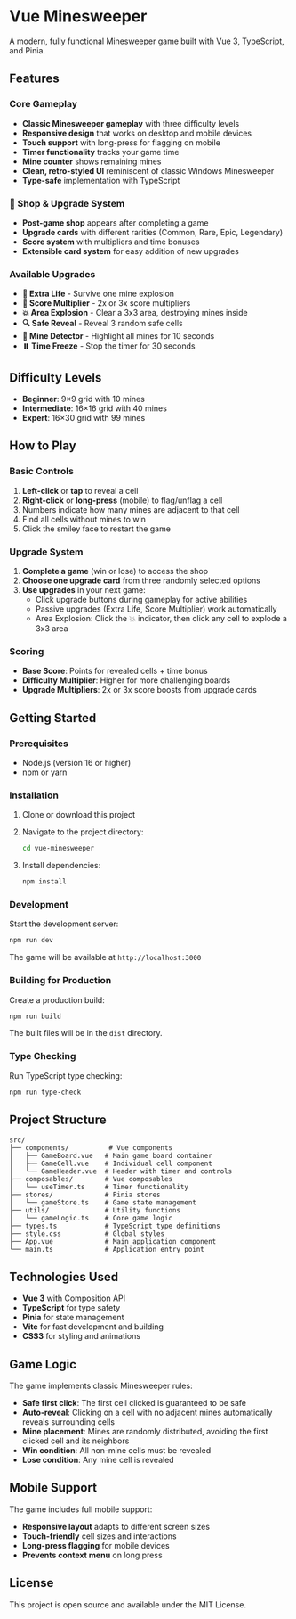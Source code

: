 # Vue Minesweeper

A modern, fully functional Minesweeper game built with Vue 3, TypeScript, and Pinia.

## Features

### Core Gameplay
- **Classic Minesweeper gameplay** with three difficulty levels
- **Responsive design** that works on desktop and mobile devices
- **Touch support** with long-press for flagging on mobile
- **Timer functionality** tracks your game time
- **Mine counter** shows remaining mines
- **Clean, retro-styled UI** reminiscent of classic Windows Minesweeper
- **Type-safe** implementation with TypeScript

### 🛒 Shop & Upgrade System
- **Post-game shop** appears after completing a game
- **Upgrade cards** with different rarities (Common, Rare, Epic, Legendary)
- **Score system** with multipliers and time bonuses
- **Extensible card system** for easy addition of new upgrades

### Available Upgrades
- **💖 Extra Life** - Survive one mine explosion
- **🎯 Score Multiplier** - 2x or 3x score multipliers
- **💥 Area Explosion** - Clear a 3x3 area, destroying mines inside
- **🔍 Safe Reveal** - Reveal 3 random safe cells
- **📡 Mine Detector** - Highlight all mines for 10 seconds
- **⏸️ Time Freeze** - Stop the timer for 30 seconds

## Difficulty Levels

- **Beginner**: 9×9 grid with 10 mines
- **Intermediate**: 16×16 grid with 40 mines  
- **Expert**: 16×30 grid with 99 mines

## How to Play

### Basic Controls
1. **Left-click** or **tap** to reveal a cell
2. **Right-click** or **long-press** (mobile) to flag/unflag a cell
3. Numbers indicate how many mines are adjacent to that cell
4. Find all cells without mines to win
5. Click the smiley face to restart the game

### Upgrade System
1. **Complete a game** (win or lose) to access the shop
2. **Choose one upgrade card** from three randomly selected options
3. **Use upgrades** in your next game:
   - Click upgrade buttons during gameplay for active abilities
   - Passive upgrades (Extra Life, Score Multiplier) work automatically
   - Area Explosion: Click the 💥 indicator, then click any cell to explode a 3x3 area

### Scoring
- **Base Score**: Points for revealed cells + time bonus
- **Difficulty Multiplier**: Higher for more challenging boards
- **Upgrade Multipliers**: 2x or 3x score boosts from upgrade cards

## Getting Started

### Prerequisites

- Node.js (version 16 or higher)
- npm or yarn

### Installation

1. Clone or download this project
2. Navigate to the project directory:
   ```bash
   cd vue-minesweeper
   ```

3. Install dependencies:
   ```bash
   npm install
   ```

### Development

Start the development server:
```bash
npm run dev
```

The game will be available at `http://localhost:3000`

### Building for Production

Create a production build:
```bash
npm run build
```

The built files will be in the `dist` directory.

### Type Checking

Run TypeScript type checking:
```bash
npm run type-check
```

## Project Structure

```
src/
├── components/          # Vue components
│   ├── GameBoard.vue   # Main game board container
│   ├── GameCell.vue    # Individual cell component
│   └── GameHeader.vue  # Header with timer and controls
├── composables/        # Vue composables
│   └── useTimer.ts     # Timer functionality
├── stores/             # Pinia stores
│   └── gameStore.ts    # Game state management
├── utils/              # Utility functions
│   └── gameLogic.ts    # Core game logic
├── types.ts            # TypeScript type definitions
├── style.css           # Global styles
├── App.vue             # Main application component
└── main.ts             # Application entry point
```

## Technologies Used

- **Vue 3** with Composition API
- **TypeScript** for type safety
- **Pinia** for state management
- **Vite** for fast development and building
- **CSS3** for styling and animations

## Game Logic

The game implements classic Minesweeper rules:

- **Safe first click**: The first cell clicked is guaranteed to be safe
- **Auto-reveal**: Clicking on a cell with no adjacent mines automatically reveals surrounding cells
- **Mine placement**: Mines are randomly distributed, avoiding the first clicked cell and its neighbors
- **Win condition**: All non-mine cells must be revealed
- **Lose condition**: Any mine cell is revealed

## Mobile Support

The game includes full mobile support:

- **Responsive layout** adapts to different screen sizes
- **Touch-friendly** cell sizes and interactions
- **Long-press flagging** for mobile devices
- **Prevents context menu** on long press

## License

This project is open source and available under the MIT License.